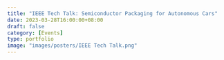 ```yaml
---
title: "IEEE Tech Talk: Semiconductor Packaging for Autonomous Cars"
date: 2023-03-28T16:00:00+08:00
draft: false
category: [Events]
type: portfolio
image: "images/posters/IEEE Tech Talk.png"
---
```

